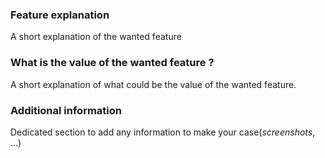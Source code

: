 <!--

Centreon's Code of Conduct must be respected when opening any issue. (https://github.com/centreon/centreon/blob/master/CODE_OF_CONDUCT.md)

If you want to ask a question feel free to use on of those ressources
slack: https://centreon.github.io/register-slack

Be aware that your feature request might not be taken into account for future developments. Product Managers will make the call and get back to you for more information if needed.

Please describe your feature request in English.
-->

### Feature explanation

A short explanation of the wanted feature

### What is the value of the wanted feature ?

A short explanation of what could be the value of the wanted feature.

### Additional information

Dedicated section to add any information to make your case(*screenshots*, ...)
